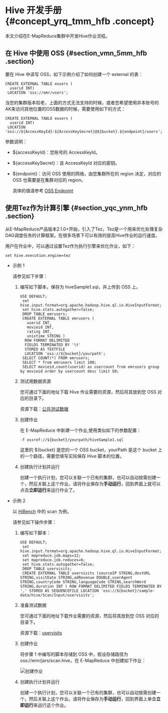 # Hive 开发手册 {#concept_yrq_tmm_hfb .concept}

本文介绍在E-MapReduce集群中开发Hive作业流程。

## 在 Hive 中使用 OSS {#section_vmn_5mm_hfb .section}

要在 Hive 中读写 OSS，如下示例介绍了如何创建一个 external 的表：

```
CREATE EXTERNAL TABLE eusers (
  userid INT) 
 LOCATION 'oss://emr/users';
```

当您的集群版本较老，上面的方式无法支持的时候，或者您希望使用非本账号的AK来访问其他位置的OSS数据的时候，需要使用如下的方式：

```
CREATE EXTERNAL TABLE eusers (
  userid INT) 
 LOCATION 'oss://${AccessKeyId}:${AccessKeySecret}@${bucket}.${endpoint}/users';
```

参数说明：

-   $\{accessKeyId\}：您账号的 AccessKeyId。

-   $\{accessKeySecret\}：该 AccessKeyId 对应的密钥。

-   $\{endpoint\}：访问 OSS 使用的网络，由您集群所在的 region 决定，对应的 OSS 也需要是在集群对应的 region。

    具体的值请参考 [OSS Endpoint](../../../../intl.zh-CN/开发指南/访问域名（Endpoint）/访问域名和数据中心.md#)


## 使用Tez作为计算引擎 {#section_yqc_ynm_hfb .section}

从E-MapReduce产品版本2.1.0+开始，引入了Tez，Tez是一个用来优化处理复杂DAG调度任务的计算框架。在很多场景下可以有效的提高Hive作业的运行速度。

用户在作业中，可以通过设置Tez作为执行引擎来优化作业，如下：

```
set hive.execution.engine=tez
```

-   示例 1

    请参见如下步骤：

    1.  编写如下脚本，保存为 hiveSample1.sql，并上传到 OSS 上。

        ```
        USE DEFAULT;
         set hive.input.format=org.apache.hadoop.hive.ql.io.HiveInputFormat;
         set hive.stats.autogather=false;
         DROP TABLE emrusers;
         CREATE EXTERNAL TABLE emrusers (
           userid INT,
           movieid INT,
           rating INT,
           unixtime STRING ) 
          ROW FORMAT DELIMITED 
          FIELDS TERMINATED BY '\t' 
          STORED AS TEXTFILE 
          LOCATION 'oss://${bucket}/yourpath';
         SELECT COUNT(*) FROM emrusers;
         SELECT * from emrusers limit 100;
         SELECT movieid,count(userid) as usercount from emrusers group by movieid order by usercount desc limit 50;
        ```

    2.  测试用数据资源

        您可通过下面的地址下载 Hive 作业需要的资源，然后将其放到您 OSS 对应的目录下。

        资源下载：[公共测试数据](https://docs-aliyun.cn-hangzhou.oss.aliyun-inc.com/cn/emr/1.3.7/assets/res/u.data)

    3.  创建作业

        在 E-MapReduce 中新建一个作业,使用类似如下的参数配置：

        ```
        -f ossref://${bucket}/yourpath/hiveSample1.sql
        ```

        这里的 $\{bucket\} 是您的一个 OSS bucket，yourPath 是这个 bucket 上的一个路径，需要您填写实际保存 Hive 脚本的位置。

    4.  创建执行计划并运行

        创建一个执行计划，您可以关联一个已有的集群，也可以自动按需创建一个，然后关联上这个作业。请将作业保存为**手动运行**，回到界面上就可以点击**立即运行**来运行作业了。

-   示例 2

    以 [HiBench](https://github.com/intel-hadoop/HiBench) 中的 scan 为例。

    请参见如下操作步骤：

    1.  编写如下脚本：

        ```
        USE DEFAULT;
         set hive.input.format=org.apache.hadoop.hive.ql.io.HiveInputFormat;
         set mapreduce.job.maps=12;
         set mapreduce.job.reduces=6;
         set hive.stats.autogather=false;
         DROP TABLE uservisits;
         CREATE EXTERNAL TABLE uservisits (sourceIP STRING,destURL STRING,visitDate STRING,adRevenue DOUBLE,userAgent STRING,countryCode STRING,languageCode STRING,searchWord STRING,duration INT ) ROW FORMAT DELIMITED FIELDS TERMINATED BY ',' STORED AS SEQUENCEFILE LOCATION 'oss://${bucket}/sample-data/hive/Scan/Input/uservisits';
        ```

    2.  准备测试数据

        您可通过下面的地址下载作业需要的资源，然后将其放到您 OSS 对应的目录下。

        资源下载：[uservisits](https://docs-aliyun.cn-hangzhou.oss.aliyun-inc.com/cn/emr/1.3.7/assets/res/uservisits)

    3.  创建作业

        将步骤 1 中编写的脚本存储到 OSS 中，假设存储路径为oss://emr/jars/scan.hive，在 E-MapReduce 中创建如下作业：

        ![创建作业](http://static-aliyun-doc.oss-cn-hangzhou.aliyuncs.com/assets/img/17985/155539397513195_zh-CN.png)

    4.  创建执行计划并运行

        创建一个执行计划，您可以关联一个已有的集群，也可以自动按需创建一个，然后关联上这个作业。请将作业保存为**手动运行**，回到界面上单击**立即运行**来运行这个作业。


